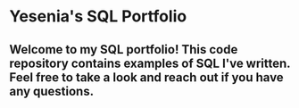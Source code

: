 # Yesenia's SQL Portfolio

## Welcome to my SQL portfolio! This code repository contains examples of SQL I've written. Feel free to take a look and reach out if you have any questions.
